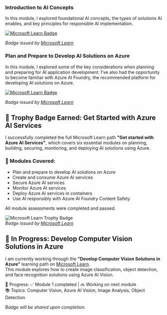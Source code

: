### Introduction to AI Concepts

In this module, I explored foundational AI concepts, the types of solutions AI enables, and key principles for responsible AI implementation.

[![Microsoft Learn Badge](https://learn.microsoft.com/en-us/training/achievements/get-started-ai-fundamentals.svg
)](https://learn.microsoft.com/api/achievements/share/en-us/NourAlMawal-2783/YELM4W6R?sharingId=7D82E2D882480409)

*Badge issued by [Microsoft Learn](https://learn.microsoft.com)*



### Plan and Prepare to Develop AI Solutions on Azure

In this module, I explored some of the key considerations when planning and preparing for AI application development. I've also had the opportunity to become familiar with Azure AI Foundry, the recommended platform for developing AI solutions on Azure.

[![Microsoft Learn Badge](https://learn.microsoft.com/en-us/learn/achievements/generic-badge.svg)](https://learn.microsoft.com/api/achievements/share/en-us/NourAlMawal-2783/XQ5Q5C4Y?sharingId=7D82E2D882480409)

*Badge issued by [Microsoft Learn](https://learn.microsoft.com)*


## 🏅 Trophy Badge Earned: Get Started with Azure AI Services

I successfully completed the full Microsoft Learn path **"Get started with Azure AI Services"**, which covers six essential modules on planning, building, securing, monitoring, and deploying AI solutions using Azure.

### 🧠 Modules Covered:
- Plan and prepare to develop AI solutions on Azure  
- Create and consume Azure AI services  
- Secure Azure AI services  
- Monitor Azure AI services  
- Deploy Azure AI services in containers  
- Use AI responsibly with Azure AI Foundry Content Safety  

All module assessments were completed and passed.

![Microsoft Learn Trophy Badge](https://learn.microsoft.com/training/achievements/provision-and-manage-azure-cognitive-services.svg)  
*Badge issued by [Microsoft Learn](https://learn.microsoft.com)*


## 🚧 In Progress: Develop Computer Vision Solutions in Azure

I am currently working through the **"Develop Computer Vision Solutions in Azure"** learning path on [Microsoft Learn](https://learn.microsoft.com).  
This module explores how to create image classification, object detection, and face recognition solutions using Azure AI Vision.

🔄 Progress:  ✅ Module 1 completed | 🔜 Working on next module  
📚 Topics: Computer Vision, Azure AI Vision, Image Analysis, Object Detection

*Badge will be shared upon completion.*




